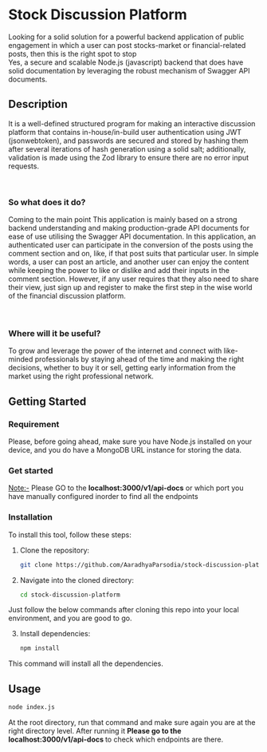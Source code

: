 # Stock Discussion Platform
Looking for a solid solution for a powerful backend application of public engagement in which a user can post stocks-market or financial-related posts, then this is the right spot to stop <br>
Yes, a secure and scalable Node.js (javascript) backend that does have solid documentation by leveraging the robust mechanism of Swagger API documents.

## Description
It is a well-defined structured program for making an interactive discussion platform that contains in-house/in-build user authentication using JWT (jsonwebtoken), and passwords are secured and stored by hashing them after several iterations of hash generation using a solid salt; additionally, validation is made using the Zod library to ensure there are no error input requests.

<br>
<h3>So what does it do?</h3>
<div>
Coming to the main point This application is mainly based on a strong backend understanding and making production-grade API documents for ease of use utilising the Swagger API documentation. In this application, an authenticated user can participate in the conversion of the posts using the comment section and on, like, if that post suits that particular user.
In simple words, a user can post an article, and another user can enjoy the content while keeping the power to like or dislike and add their inputs in the comment section. However, if any user requires that they also need to share their view, just sign up and register to make the first step in the wise world of the financial discussion platform. 
</div>

<br>
<br>
<h3>Where will it be useful?</h3>
To grow and leverage the power of the internet and connect with like-minded professionals by staying ahead of the time and making the right decisions, whether to buy it or sell, getting early information from the market using the right professional network.

## Getting Started

### Requirement
Please, before going ahead, make sure you have Node.js installed on your device, and you do have a MongoDB URL instance for storing the data.

### Get started
<u>Note:-</u><span> Please GO to the <b>localhost:3000/v1/api-docs</b> or which port you have manually configured inorder to find all the endpoints

### Installation
To install this tool, follow these steps:

1. Clone the repository:
   ```sh
   git clone https://github.com/AaradhyaParsodia/stock-discussion-platform
    ```
2. Navigate into the cloned directory:
   ```sh
   cd stock-discussion-platform
   ```

Just follow the below commands after cloning this repo into your local environment, and you are good to go.

3. Install dependencies:

    ```sh
    npm install
    ```
This command will install all the dependencies.

## Usage

```sh
node index.js
```
At the root directory, run that command and make sure again you are at the right directory level. After running it <b>Please go to the localhost:3000/v1/api-docs </b> to check which endpoints are there.